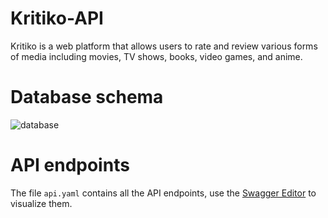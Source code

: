 # Kritiko-API
Kritiko is a web platform that allows users to rate and review various forms of media including movies, TV shows, books, video games, and anime. 
# Database schema
![database](https://github.com/MarcVivas/Kritiko-API/assets/79216334/4887fc3c-2e1e-4bae-a70b-b47c40d6c5d4)
# API endpoints
The file `api.yaml` contains all the API endpoints, use the [Swagger Editor](https://editor.swagger.io) to visualize them.
